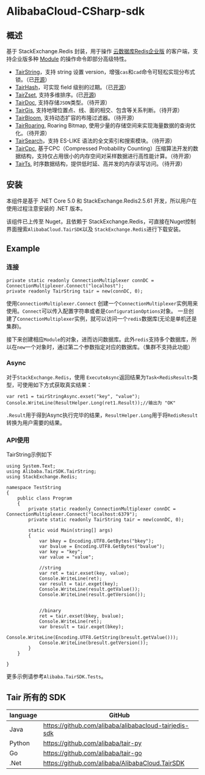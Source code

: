 # AlibabaCloud-CSharp-sdk

## 概述
基于 StackExchange.Redis 封装，用于操作 [云数据库Redis企业版](https://help.aliyun.com/document_detail/145957.html) 的客户端，支持企业版多种 [Module](https://help.aliyun.com/document_detail/146579.html) 的操作命令即部分高级特性。

* [TairString](https://help.aliyun.com/document_detail/145902.html)，支持 string 设置 version，增强`cas`和`cad`命令可轻松实现分布式锁。（已[开源](https://github.com/alibaba/TairString)）
* [TairHash](https://help.aliyun.com/document_detail/145970.html)，可实现 field 级别的过期。（已[开源](https://github.com/alibaba/TairHash)）
* [TairZset](https://help.aliyun.com/document_detail/292812.html), 支持多维排序。(已[开源](https://github.com/alibaba/TairZset))
* [TairDoc](https://help.aliyun.com/document_detail/145940.html), 支持存储`JSON`类型。（待开源）
* [TairGis](https://help.aliyun.com/document_detail/145971.html), 支持地理位置点、线、面的相交、包含等关系判断。（待开源）
* [TairBloom](https://help.aliyun.com/document_detail/145972.html), 支持动态扩容的布隆过滤器。（待开源）
* [TairRoaring](https://help.aliyun.com/document_detail/311433.html), Roaring Bitmap, 使用少量的存储空间来实现海量数据的查询优化。（待开源）
* [TairSearch](https://help.aliyun.com/document_detail/417908.html)，支持 ES-LIKE 语法的全文索引和搜索模块。（待开源） 
* [TairCpc](https://help.aliyun.com/document_detail/410587.html), 基于CPC（Compressed Probability Counting）压缩算法开发的数据结构，支持仅占用很小的内存空间对采样数据进行高性能计算。（待开源）
* [TairTs](https://help.aliyun.com/document_detail/408954.html), 时序数据结构，提供低时延、高并发的内存读写访问。（待开源）

## 安装
本组件是基于 .NET Core 5.0 和 StackExchange.Redis2.5.61 开发，所以用户在使用过程注意安装的 .NET 版本。

该组件已上传至 Nuget，且依赖于 StackExchange.Redis，可直接在Nuget控制界面搜索`AlibabaCloud.TairSDK`以及 `StackExchange.Redis`进行下载安装。


## Example
### 连接

```
private static readonly ConnectionMultiplexer connDC = ConnectionMultiplexer.Connect("localhost");
private readonly TairString tair = new(connDC, 0);
```
使用`ConnectionMultiplexer.Connect` 创建一个`ConnectionMultiplexer`实例用来使用。`Connect`可以传入配置字符串或者是`ConfigurationOptions`对象。
一旦创建了`ConnectionMultiplexer`实例，就可以访问一个`redis`数据库(无论是单机还是集群)。

接下来创建相应`Module`的对象，进而访问数据库。此外`redis`支持多个数据库，所以在`new`一个对象时，通过第二个参数指定对应的数据库。（集群不支持此功能）

### Async
对于`StackExchange.Redis`，使用	`ExecuteAsync`返回结果为`Task<RedisResult>`类型，可使用如下方式获取真实结果：

```
var ret1 = tairStringAsync.exset("key", "value");
Console.WriteLine(ResultHelper.Long(ret1.Result));//输出为 "OK"
```
`.Result`用于得到Async执行完毕的结果，`ResultHelper.Long`用于将`RedisResult`转换为用户需要的结果。

### API使用
TairString示例如下

```
using System.Text;
using Alibaba.TairSDK.TairString;
using StackExchange.Redis;

namespace TestString
{
    public class Program
    {
        private static readonly ConnectionMultiplexer connDC = ConnectionMultiplexer.Connect("localhost:6379");
        private static readonly TairString tair = new(connDC, 0);
        
        static void Main(string[] args)
        {
            var bkey = Encoding.UTF8.GetBytes("bkey");
            var bvalue = Encoding.UTF8.GetBytes("bvalue");
            var key = "key";
            var value = "value";

            //string
            var ret = tair.exset(key, value);
            Console.WriteLine(ret);
            var result = tair.exget(key);
            Console.WriteLine(result.getValue());
            Console.WriteLine(result.getVersion());
            

            //binary
            ret = tair.exset(bkey, bvalue);
            Console.WriteLine(ret);
            var bresult = tair.exget(bkey);
            Console.WriteLine(Encoding.UTF8.GetString(bresult.getValue()));
            Console.WriteLine(bresult.getVersion());
        }
    } 

}
```

更多示例请参考`Alibaba.TairSDK.Tests`。

## Tair 所有的 SDK

| language | GitHub |
|----------|---|
| Java     |https://github.com/alibaba/alibabacloud-tairjedis-sdk|
| Python   |https://github.com/alibaba/tair-py|
| Go       |https://github.com/alibaba/tair-go|
| .Net     |https://github.com/alibaba/AlibabaCloud.TairSDK|